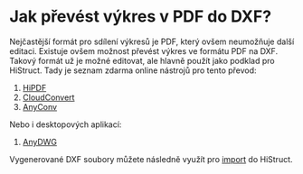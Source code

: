 # Jak převést výkres v PDF do DXF?

Nejčastější formát pro sdílení výkresů je PDF, který ovšem neumožňuje další editaci. Existuje ovšem možnost převést výkres ve formátu PDF na DXF. Takový formát už je možné editovat, ale hlavně použít jako podklad pro HiStruct. Tady je seznam zdarma online nástrojů pro tento převod:

1. [HiPDF](https://www.hipdf.com/en/pdf-to-dxf)
2. [CloudConvert](https://cloudconvert.com/pdf-to-dxf)
3. [AnyConv](https://anyconv.com/pdf-to-dxf-converter/)

Nebo i desktopových aplikací:

1. [AnyDWG](https://www.microsoft.com/store/productId/9PDCXWGXBPBV?ocid=pdpshare)

Vygenerované DXF soubory můžete následně využít pro [import](importDxf.md) do HiStruct.